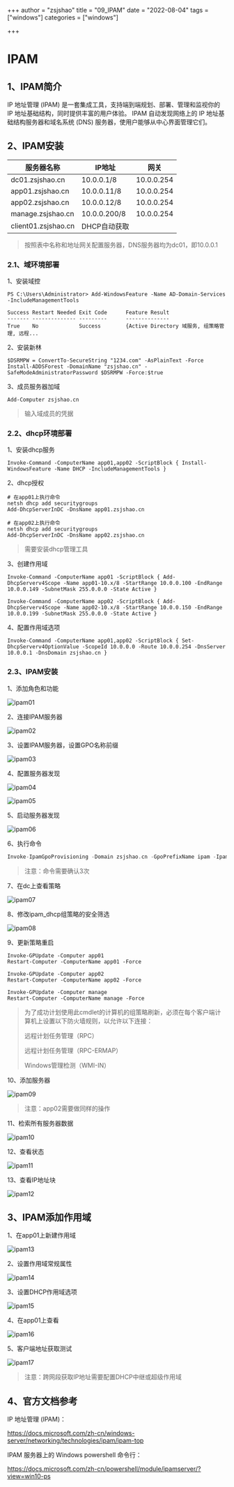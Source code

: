 +++
author = "zsjshao"
title = "09_IPAM"
date = "2022-08-04"
tags = ["windows"]
categories = ["windows"]

+++

# IPAM

## 1、IPAM简介

IP 地址管理 (IPAM) 是一套集成工具，支持端到端规划、部署、管理和监视你的 IP 地址基础结构，同时提供丰富的用户体验。 IPAM 自动发现网络上的 IP 地址基础结构服务器和域名系统 (DNS) 服务器，使用户能够从中心界面管理它们。

## 2、IPAM安装

| 服务器名称          | IP地址       | 网关       |
| ------------------- | ------------ | ---------- |
| dc01.zsjshao.cn     | 10.0.0.1/8   | 10.0.0.254 |
| app01.zsjshao.cn    | 10.0.0.11/8  | 10.0.0.254 |
| app02.zsjshao.cn    | 10.0.0.12/8  | 10.0.0.254 |
| manage.zsjshao.cn   | 10.0.0.200/8 | 10.0.0.254 |
| client01.zsjshao.cn | DHCP自动获取 |            |

> 按照表中名称和地址网关配置服务器，DNS服务器均为dc01，即10.0.0.1

### 2.1、域环境部署

1、安装域控

```
PS C:\Users\Administrator> Add-WindowsFeature -Name AD-Domain-Services -IncludeManagementTools

Success Restart Needed Exit Code      Feature Result
------- -------------- ---------      --------------
True    No             Success        {Active Directory 域服务, 组策略管理, 远程...

```

2、安装新林

```
$DSRMPW = ConvertTo-SecureString "1234.com" -AsPlainText -Force
Install-ADDSForest -DomainName "zsjshao.cn" -SafeModeAdministratorPassword $DSRMPW -Force:$true
```

3、成员服务器加域

```
Add-Computer zsjshao.cn
```

> 输入域成员的凭据

### 2.2、dhcp环境部署

1、安装dhcp服务

```
Invoke-Command -ComputerName app01,app02 -ScriptBlock { Install-WindowsFeature -Name DHCP -IncludeManagementTools }
```

2、dhcp授权

```
# 在app01上执行命令
netsh dhcp add securitygroups
Add-DhcpServerInDC -DnsName app01.zsjshao.cn

# 在app02上执行命令
netsh dhcp add securitygroups
Add-DhcpServerInDC -DnsName app02.zsjshao.cn
```

> 需要安装dhcp管理工具

3、创建作用域

```
Invoke-Command -ComputerName app01 -ScriptBlock { Add-DhcpServerv4Scope -Name app01-10.x/8 -StartRange 10.0.0.100 -EndRange 10.0.0.149 -SubnetMask 255.0.0.0 -State Active }

Invoke-Command -ComputerName app02 -ScriptBlock { Add-DhcpServerv4Scope -Name app02-10.x/8 -StartRange 10.0.0.150 -EndRange 10.0.0.199 -SubnetMask 255.0.0.0 -State Active }
```

4、配置作用域选项

```
Invoke-Command -ComputerName app01,app02 -ScriptBlock { Set-DhcpServerv4OptionValue -ScopeId 10.0.0.0 -Route 10.0.0.254 -DnsServer 10.0.0.1 -DnsDomain zsjshao.cn }
```

### 2.3、IPAM安装

1、添加角色和功能

![ipam01](http://images.zsjshao.cn/images/windows/ipam01.png)

2、连接IPAM服务器

![ipam02](http://images.zsjshao.cn/images/windows/ipam02.png)

3、设置IPAM服务器，设置GPO名称前缀

![ipam03](http://images.zsjshao.cn/images/windows/ipam03.png)

4、配置服务器发现

![ipam04](http://images.zsjshao.cn/images/windows/ipam04.png)

![ipam05](http://images.zsjshao.cn/images/windows/ipam05.png)

5、启动服务器发现

![ipam06](http://images.zsjshao.cn/images/windows/ipam06.png)

6、执行命令

```c
Invoke-IpamGpoProvisioning -Domain zsjshao.cn -GpoPrefixName ipam -IpamServerFqdn manage.zsjshao.cn -DelegatedGpoUser zsjshao\administrator -Force
```

> 注意：命令需要确认3次

7、在dc上查看策略

![ipam07](http://images.zsjshao.cn/images/windows/ipam07.png)

8、修改ipam_dhcp组策略的安全筛选

![ipam08](http://images.zsjshao.cn/images/windows/ipam08.png)

9、更新策略重启

```
Invoke-GPUpdate -Computer app01
Restart-Computer -ComputerName app01 -Force

Invoke-GPUpdate -Computer app02
Restart-Computer -ComputerName app02 -Force

Invoke-GPUpdate -Computer manage
Restart-Computer -ComputerName manage -Force
```

> 为了成功计划使用此cmdlet的计算机的组策略刷新，必须在每个客户端计算机上设置以下防火墙规则，以允许以下连接：
>
> 远程计划任务管理（RPC）
>
> 远程计划任务管理（RPC-ERMAP）
>
> Windows管理检测（WMI-IN）

10、添加服务器

![ipam09](http://images.zsjshao.cn/images/windows/ipam09.png)

> 注意：app02需要做同样的操作

11、检索所有服务器数据

![ipam10](http://images.zsjshao.cn/images/windows/ipam10.png)

12、查看状态

![ipam11](http://images.zsjshao.cn/images/windows/ipam11.png)

13、查看IP地址块

![ipam12](http://images.zsjshao.cn/images/windows/ipam12.png)

## 3、IPAM添加作用域

1、在app01上新建作用域

![ipam13](http://images.zsjshao.cn/images/windows/ipam13.png)

2、设置作用域常规属性

![ipam14](http://images.zsjshao.cn/images/windows/ipam14.png)

3、设置DHCP作用域选项

![ipam15](http://images.zsjshao.cn/images/windows/ipam15.png)

4、在app01上查看

![ipam16](http://images.zsjshao.cn/images/windows/ipam16.png)

5、客户端地址获取测试

![ipam17](http://images.zsjshao.cn/images/windows/ipam17.png)

> 注意：跨网段获取IP地址需要配置DHCP中继或超级作用域

## 4、官方文档参考

IP 地址管理 (IPAM)：

https://docs.microsoft.com/zh-cn/windows-server/networking/technologies/ipam/ipam-top

IPAM 服务器上的 Windows powershell 命令行：

https://docs.microsoft.com/zh-cn/powershell/module/ipamserver/?view=win10-ps
